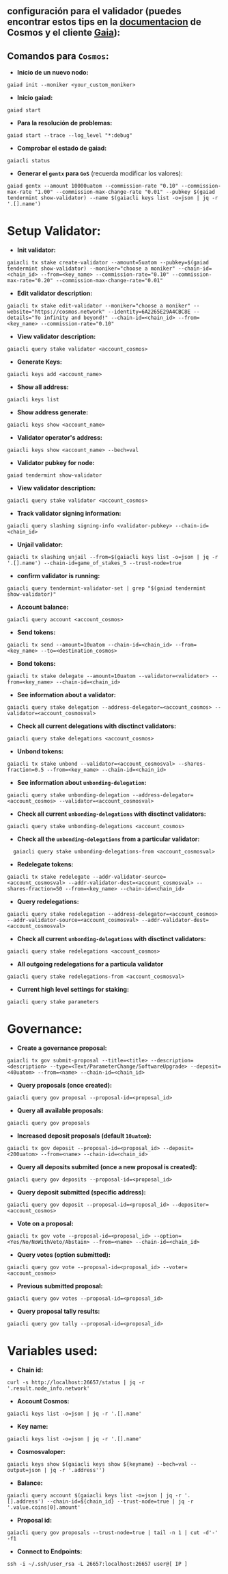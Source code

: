 ## configuración para el validador __(puedes encontrar estos tips en la [documentacion](https://cosmos.network/docs/validators/validator-setup.html#validator-setup) de Cosmos y el cliente [Gaia](https://cosmos.network/docs/gaia/gaiacli.html#gaia-cli))__:

## Comandos para `Cosmos`:

* **Inicio de un nuevo nodo:**
```
gaiad init --moniker <your_custom_moniker>
```

* **Inicio gaiad:**
```
gaiad start
```

* **Para la resolución de problemas:**
```
gaiad start --trace --log_level "*:debug"
```

* **Comprobar el estado de gaiad:**
```
gaiacli status
```

* **Generar el `gentx` para `GoS`** (recuerda modificar los valores):
```
gaiad gentx --amount 10000uatom --commission-rate "0.10" --commission-max-rate "1.00" --commission-max-change-rate "0.01" --pubkey $(gaiad tendermint show-validator) --name $(gaiacli keys list -o=json | jq -r '.[].name')
```

# Setup Validator:
* **Init validator:**
```
gaiacli tx stake create-validator --amount=5uatom --pubkey=$(gaiad tendermint show-validator) --moniker="choose a moniker" --chain-id=<chain_id> --from=<key_name> --commission-rate="0.10" --commission-max-rate="0.20" --commission-max-change-rate="0.01"

```
* **Edit validator description:**
```
gaiacli tx stake edit-validator --moniker="choose a moniker" --website="https://cosmos.network" --identity=6A2265E29A4CBC8E --details="To infinity and beyond!" --chain-id=<chain_id> --from=<key_name> --commission-rate="0.10"
```

* **View validator description:**
```
gaiacli query stake validator <account_cosmos>
```

* **Generate Keys:**
```
gaiacli keys add <account_name>
```

* **Show all address:**
```
gaiacli keys list
```

* **Show address generate:**
```
gaiacli keys show <account_name>
```

* **Validator operator's address:**
```
gaiacli keys show <account_name> --bech=val
```

* **Validator pubkey for node:**
```
gaiad tendermint show-validator
```

* **View validator description:**
```
gaiacli query stake validator <account_cosmos>
```

* **Track validator signing information:**
```
gaiacli query slashing signing-info <validator-pubkey> --chain-id=<chain_id>
```

* **Unjail validator:**
```
gaiacli tx slashing unjail --from=$(gaiacli keys list -o=json | jq -r '.[].name') --chain-id=game_of_stakes_5 --trust-node=true
```

* **confirm validator is running:**
```
gaiacli query tendermint-validator-set | grep "$(gaiad tendermint show-validator)"
```

* **Account balance:**
```
gaiacli query account <account_cosmos>
```

* **Send tokens:**
```
gaiacli tx send --amount=10uatom --chain-id=<chain_id> --from=<key_name> --to=<destination_cosmos>
```

* **Bond tokens:**
```
gaiacli tx stake delegate --amount=10uatom --validator=<validator> --from=<key_name> --chain-id=<chain_id>
```

* **See information about a validator:**
```
gaiacli query stake delegation --address-delegator=<account_cosmos> --validator=<account_cosmosval>
```

* **Check all current delegations with disctinct validators:**
```
gaiacli query stake delegations <account_cosmos>
```

* **Unbond tokens:**
```
gaiacli tx stake unbond --validator=<account_cosmosval> --shares-fraction=0.5 --from=<key_name> --chain-id=<chain_id>
```

* **See information about `unbonding-delegation`:**
```
gaiacli query stake unbonding-delegation --address-delegator=<account_cosmos> --validator=<account_cosmosval>
```

* **Check all current `unbonding-delegations` with disctinct validators:**
```
gaiacli query stake unbonding-delegations <account_cosmos>
```

* **Check all the `unbonding-delegations` from a particular validator:**
```
  gaiacli query stake unbonding-delegations-from <account_cosmosval>
```

* **Redelegate tokens:**
```
gaiacli tx stake redelegate --addr-validator-source=<account_cosmosval> --addr-validator-dest=<account_cosmosval> --shares-fraction=50 --from=<key_name> --chain-id=<chain_id>
```

* **Query redelegations:**
```
gaiacli query stake redelegation --address-delegator=<account_cosmos> --addr-validator-source=<account_cosmosval> --addr-validator-dest=<account_cosmosval>
```

* **Check all current `unbonding-delegations` with disctinct validators:**
```
gaiacli query stake redelegations <account_cosmos>
```

* **All outgoing redelegations for a particula validator**
```
gaiacli query stake redelegations-from <account_cosmosval>
```

* **Current high level settings for staking:**
```
gaiacli query stake parameters
```

# Governance:

* **Create a governance proposal:**
```
gaiacli tx gov submit-proposal --title=<title> --description=<description> --type=<Text/ParameterChange/SoftwareUpgrade> --deposit=<40uatom> --from=<name> --chain-id=<chain_id>
```

* **Query proposals (once created):**
```
gaiacli query gov proposal --proposal-id=<proposal_id>
```

* **Query all available proposals:**
```
gaiacli query gov proposals
```

* **Increased deposit proposals (default `10uatom`):**
```
gaiacli tx gov deposit --proposal-id=<proposal_id> --deposit=<200uatom> --from=<name> --chain-id=<chain_id>
```

* **Query all deposits submited (once a new proposal is created):**
```
gaiacli query gov deposits --proposal-id=<proposal_id>
```

* **Query deposit submitted (specific address):**
```
gaiacli query gov deposit --proposal-id=<proposal_id> --depositor=<account_cosmos>
```

* **Vote on a proposal:**
```
gaiacli tx gov vote --proposal-id=<proposal_id> --option=<Yes/No/NoWithVeto/Abstain> --from=<name> --chain-id=<chain_id>
```

* **Query votes (option submitted):**
```
gaiacli query gov vote --proposal-id=<proposal_id> --voter=<account_cosmos>
```

* **Previous submitted proposal:**
```
gaiacli query gov votes --proposal-id=<proposal_id>
```

* **Query proposal tally results:**
```
gaiacli query gov tally --proposal-id=<proposal_id>
```



# Variables used:

* **Chain id:**
```
curl -s http://localhost:26657/status | jq -r '.result.node_info.network'
```

* **Account Cosmos:**
```
gaiacli keys list -o=json | jq -r '.[].name'
```

* **Key name:**
```
gaiacli keys list -o=json | jq -r '.[].name'
```

* **Cosmosvaloper:**
```
gaiacli keys show $(gaiacli keys show ${keyname} --bech=val --output=json | jq -r '.address'')
```

* **Balance:**
```
gaiacli query account $(gaiacli keys list -o=json | jq -r '.[].address') --chain-id=${chain_id} --trust-node=true | jq -r '.value.coins[0].amount'
```
* **Proposal id:**
```
gaiacli query gov proposals --trust-node=true | tail -n 1 | cut -d'-' -f1
```

* **Connect to Endpoints:**
```
ssh -i ~/.ssh/user_rsa -L 26657:localhost:26657 user@[ IP ]
```
